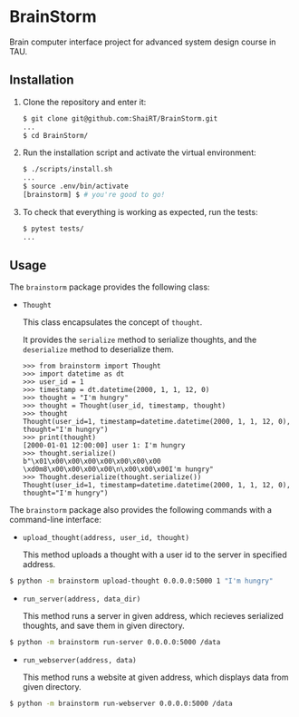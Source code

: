 # BrainStorm

Brain computer interface project for advanced system design course in TAU.

## Installation

1. Clone the repository and enter it:

    ```sh
    $ git clone git@github.com:ShaiRT/BrainStorm.git
    ...
    $ cd BrainStorm/
    ```

2. Run the installation script and activate the virtual environment:

    ```sh
    $ ./scripts/install.sh
    ...
    $ source .env/bin/activate
    [brainstorm] $ # you're good to go!
    ```

3. To check that everything is working as expected, run the tests:


    ```sh
    $ pytest tests/
    ...
    ```

## Usage

The `brainstorm` package provides the following class:

- `Thought`

    This class encapsulates the concept of `thought`.

    It provides the `serialize` method to serialize thoughts, and the
    `deserialize` method to deserialize them.

    ```pycon
    >>> from brainstorm import Thought
    >>> import datetime as dt
    >>> user_id = 1
    >>> timestamp = dt.datetime(2000, 1, 1, 12, 0)
    >>> thought = "I'm hungry"
    >>> thought = Thought(user_id, timestamp, thought)
    >>> thought
    Thought(user_id=1, timestamp=datetime.datetime(2000, 1, 1, 12, 0), thought="I'm hungry")
    >>> print(thought)
    [2000-01-01 12:00:00] user 1: I'm hungry
    >>> thought.serialize()
	b"\x01\x00\x00\x00\x00\x00\x00\x00 \xd0m8\x00\x00\x00\x00\n\x00\x00\x00I'm hungry"
    >>> Thought.deserialize(thought.serialize())
    Thought(user_id=1, timestamp=datetime.datetime(2000, 1, 1, 12, 0), thought="I'm hungry")
    ```


The `brainstorm` package also provides the following commands
with a command-line interface:

- `upload_thought(address, user_id, thought)`

	This method uploads a thought with a user id to the server in specified address.

```sh
$ python -m brainstorm upload-thought 0.0.0.0:5000 1 "I'm hungry"
```

- `run_server(address, data_dir)`

	This method runs a server in given address, which recieves serialized thoughts, and save them in given directory.

```sh
$ python -m brainstorm run-server 0.0.0.0:5000 /data
```

- `run_webserver(address, data)`

	This method runs a website at given address, which displays data from given directory.

```sh
$ python -m brainstorm run-webserver 0.0.0.0:5000 /data
```